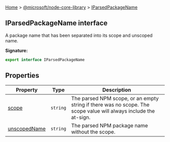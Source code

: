 [Home](./index) &gt; [@microsoft/node-core-library](./node-core-library.md) &gt; [IParsedPackageName](./node-core-library.iparsedpackagename.md)

## IParsedPackageName interface

A package name that has been separated into its scope and unscoped name.

<b>Signature:</b>

```typescript
export interface IParsedPackageName 
```

## Properties

|  Property | Type | Description |
|  --- | --- | --- |
|  [scope](./node-core-library.iparsedpackagename.scope.md) | `string` | The parsed NPM scope, or an empty string if there was no scope. The scope value will always include the at-sign. |
|  [unscopedName](./node-core-library.iparsedpackagename.unscopedname.md) | `string` | The parsed NPM package name without the scope. |

